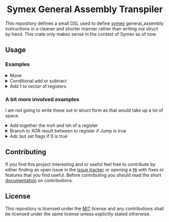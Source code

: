 <h1 align="center">
  Symex General Assembly Transpiler
</h1>

This repository defines a small DSL used to define [symex](github.com/s7rul/symex) general_assembly instructions
in a cleaner and shorter manner rather than writing out struct by hand. This crate only makes sense in the context of Symex as of now.

## Usage

### Examples

<details>
  <summary> Move </summary>

Instead of writing

```rust
ret.push(Operation::Move {
    destiation: rd.clone(),
    source: rn.clone()
});
```

We can now write

```rust
pseudo!(ret.extend[    
    rd = rn
]);
```

</details>

<details>
  <summary>Conditional add or subtract</summary>
Instead of writing

```rust
if add {
    ret.push(Operation::Add {
        destiation: rd.clone(),
        operand1: rn.clone(),
        operand2: rm.clone()
    });
} else {
    ret.push(Operation::Sub {
        destination: rd.clone(),
        operand1: rn.clone(),
        operand2: rm.clone()
    });
}
```

We can now write

```rust
pseudo!(ret.extend[    
    if (add) {
        rd = rn + rm;
    }
    else {
        rd = rn - rm;
    }
]);
```
</details>

<details>
  <summary>Add 1 to vector of registers</summary>

Assuming that the registers implement `Into<Operand>`.
And that we implement some `LocalInto<Operand>` for u32.
Instead of writing

```rust
for register in registers {
    ret.push(
        Operation::Add {
            destination: rd.clone(),
            operand1: register.into(),
            operand2: 1.local_into()
        }
    )
}
```

We can now write

```rust
pseudo!(ret.extend[ 
    for register in registers {
        rd = register.into() + 1.local_into();
    }
]);
```

</details>

### A bit more involved examples

I am not going to write these out in struct form as that would take up a lot of space.

<details>
  <summary> Add together the msh and lsh of a register </summary>

```rust
let ret = pseudo!([
    let result = register<31:16> + register<15:0>;
]);
```

</details>

<details>
  <summary> Branch to XOR result between to register if Jump is true </summary>

```rust
let ret = pseudo!([
    let result = rn ^ rm;

    if(Jump) {
        Jump(result)
    }
]);
```

</details>

<details>
  <summary> Adc but set flags if S is true </summary>

```rust
let ret = pseudo!([
    let result = rn adc rm;

    if(s) {
        SetZFlag(result);
        SetNFlag(result);
        // Can be add, adc, sbc, sub
        SetCFlag(rn,rm,adc);
        SetVFlag(rn,rm,adc);
    }

    rd = result;
]);
```

</details>

## Contributing

If you find this project interesting and or useful feel free to contribute by either finding an open issue in the [issue tracker](https://github.com/ivario123/transpiler/issues) or opening a [`PR`](https://github.com/ivario123/transpiler/pulls) with fixes or features that you find useful.
Before contributing you should read the short [documentation](./CONTRIBUTING.md) on contributions.

## License

This repository is licensed under the [MIT](./LICENSE) license and any contributions shall be licensed under the same license unless explicitly stated otherwise.
